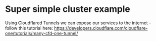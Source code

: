 # Super simple cluster example

Using Cloudflared Tunnels we can expose our services to the internet - follow this tutorial here: https://developers.cloudflare.com/cloudflare-one/tutorials/many-cfd-one-tunnel/
